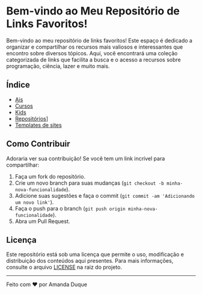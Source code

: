 # Bem-vindo ao Meu Repositório de Links Favoritos!

Bem-vindo ao meu repositório de links favoritos! Este espaço é dedicado a organizar e compartilhar os recursos mais valiosos e interessantes que encontro sobre diversos tópicos. Aqui, você encontrará uma coleção categorizada de links que facilita a busca e o acesso a recursos sobre programação, ciência, lazer e muito mais.

## Índice
- [Ais](menu/ais.md)
- [Cursos](Menu\cursos.md)
- [Kids](Menu\kids.md)
- [Repositórios](Menu\repositorios.md)]
- [Templates de sites](Menu\templates.md)

## Como Contribuir

Adoraria ver sua contribuição! Se você tem um link incrível para compartilhar:

1. Faça um fork do repositório.
2. Crie um novo branch para suas mudanças (`git checkout -b minha-nova-funcionalidade`).
3. Adicione suas sugestões e faça o commit (`git commit -am 'Adicionando um novo link'`).
4. Faça o push para o branch (`git push origin minha-nova-funcionalidade`).
5. Abra um Pull Request.

## Licença

Este repositório está sob uma licença que permite o uso, modificação e distribuição dos conteúdos aqui presentes. Para mais informações, consulte o arquivo [LICENSE](./LICENSE) na raiz do projeto.

---

Feito com ❤️ por Amanda Duque
